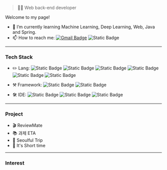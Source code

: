 > 👩‍💻 Web back-end developer

<!--
**20210699/20210699** is a ✨ _special_ ✨ repository because its `README.md` (this file) appears on your GitHub profile.

Here are some ideas to get you started:

- 🔭 I’m currently working on ...
- 🌱 I’m currently learning ...
- 👯 I’m looking to collaborate on ...
- 🤔 I’m looking for help with ...
- 💬 Ask me about ...
- 📫 How to reach me: ...
- 😄 Pronouns: ...
- ⚡ Fun fact: ...
-->

Welcome to my page!
- 🌱 I’m currently learning Machine Learning, Deep Learning, Web, Java and Spring.
- 📫 How to reach me: [![Gmail Badge](https://img.shields.io/badge/-20210699@duksung.ac.kr-c14438?style=flat-square&logo=Gmail&logoColor=white)](mailto:20210699@duksung.ac.kr "Connect via Email")
  ![Static Badge](https://img.shields.io/badge/-20210699-velog?style=flat-square&logo=velog&logoColor=white&color=20C997&link=https%3A%2F%2Fvelog.io%2F%4020210699%2Fposts)

---

### Tech Stack
- ✏️ Lang: ![Static Badge](https://img.shields.io/badge/-Java-Java?style=flat-square&logo=Java&logoColor=white&color=F80000)
![Static Badge](https://img.shields.io/badge/-Kotlin-Kotlin?style=flat-square&logo=Kotlin&logoColor=white&color=7F52FF)
![Static Badge](https://img.shields.io/badge/-Python-Python?style=flat-square&logo=Python&logoColor=white&color=3776AB)
![Static Badge](https://img.shields.io/badge/-HTML-HTML?style=flat-square&logo=HTML5&logoColor=white&color=E34F26)
![Static Badge](https://img.shields.io/badge/-CSS-CSS?style=flat-square&logo=CSS3&logoColor=white&color=1572B6)
![Static Badge](https://img.shields.io/badge/-JavaScript-JavaScript?style=flat-square&logo=javascript&logoColor=white&color=F7DF1E)


- ⚒️ Framework: ![Static Badge](https://img.shields.io/badge/-Django-Django?style=flat-square&logo=Django&logoColor=white&color=092E20)
![Static Badge](https://img.shields.io/badge/-Flask-Flask?style=flat-square&logo=Flask&logoColor=white&color=000)


- 🛠️ IDE: ![Static Badge](https://img.shields.io/badge/-Android_Studio-Android_Studio?style=flat-square&logo=Androidstudio&logoColor=white&color=3DDC84)
![Static Badge](https://img.shields.io/badge/-VSCode-VS_Code?style=flat-square&logo=visualstudiocode&logoColor=white&color=007ACC)
![Static Badge](https://img.shields.io/badge/-Pycharm-Pycharm?style=flat-square&logo=Pycharm&logoColor=white&color=000)

---
### Project
- 🎬 ReviewMate
- 📚 과제 ETA
- 🚗 Seoulful Trip
- 👀 It's Short time
---
### Interest

